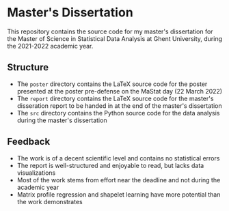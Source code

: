 # Master's Dissertation

This repository contains the source code for my master's dissertation for the Master of Science in Statistical Data Analysis at Ghent University, during the 2021-2022 academic year.

## Structure

- The `poster` directory contains the LaTeX source code for the poster presented at the poster pre-defense on the MaStat day (22 March 2022)
- The `report` directory contains the LaTeX source code for the master's disseration report to be handed in at the end of the master's dissertation
- The `src` directory contains the Python source code for the data analysis during the master's dissertation

## Feedback

- The work is of a decent scientific level and contains no statistical errors
- The report is well-structured and enjoyable to read, but lacks data visualizations
- Most of the work stems from effort near the deadline and not during the academic year
- Matrix profile regression and shapelet learning have more potential than the work demonstrates
